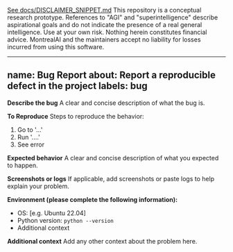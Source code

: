 [See docs/DISCLAIMER_SNIPPET.md](../../docs/DISCLAIMER_SNIPPET.md)
This repository is a conceptual research prototype. References to "AGI" and "superintelligence" describe aspirational goals and do not indicate the presence of a real general intelligence. Use at your own risk. Nothing herein constitutes financial advice. MontrealAI and the maintainers accept no liability for losses incurred from using this software.

---
name: Bug Report
about: Report a reproducible defect in the project
labels: bug
---

**Describe the bug**
A clear and concise description of what the bug is.

**To Reproduce**
Steps to reproduce the behavior:
1. Go to '...'
2. Run '....'
3. See error

**Expected behavior**
A clear and concise description of what you expected to happen.

**Screenshots or logs**
If applicable, add screenshots or paste logs to help explain your problem.

**Environment (please complete the following information):**
- OS: [e.g. Ubuntu 22.04]
- Python version: `python --version`
- Additional context

**Additional context**
Add any other context about the problem here.
